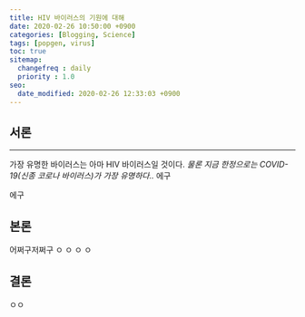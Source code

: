 ```yaml
---
title: HIV 바이러스의 기원에 대해
date: 2020-02-26 10:50:00 +0900
categories: [Blogging, Science]
tags: [popgen, virus]
toc: true
sitemap:
  changefreq : daily
  priority : 1.0
seo:
  date_modified: 2020-02-26 12:33:03 +0900
---
```


## 서론

***

가장 유명한 바이러스는 아마 HIV 바이러스일 것이다. _물론 지금 한정으로는 COVID-19(신종 코로나 바이러스)가 가장 유명하다.._ 에구

에구

## 본론

어쩌구저쩌구
ㅇ
ㅇ
ㅇ
ㅇ

## 결론

ㅇㅇ